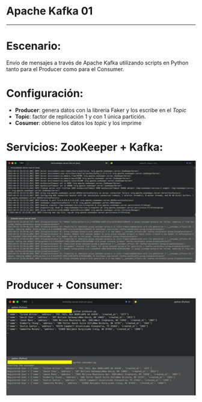 # Apache Kafka 01

---  

# Escenario: 
Envío de mensajes a través de Apache Kafka utilizando scripts en Python tanto para el Producer como para el Consumer.

# Configuración:  
+ **Producer**: genera datos con la libreria Faker y los escribe en el _Topic_ 
+ **Topic**: factor de replicación 1 y con 1 única partición.  
+ **Cosumer**: obtiene los datos los _topic_ y los imprime


# Servicios: ZooKeeper + Kafka:
![](img/servicios.png)


# Producer + Consumer:
![](img/mensajes.png)
